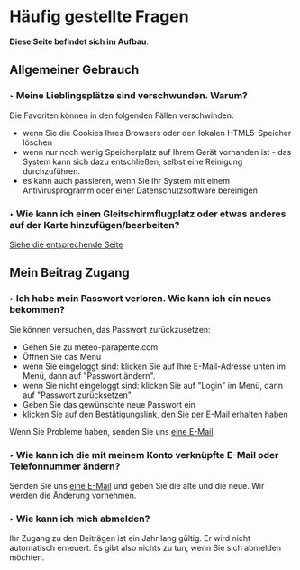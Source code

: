 # Häufig gestellte Fragen

**Diese Seite befindet sich im Aufbau**.

## Allgemeiner Gebrauch

### ‣ Meine Lieblingsplätze sind verschwunden. Warum?

Die Favoriten können in den folgenden Fällen verschwinden:

- wenn Sie die Cookies Ihres Browsers oder den lokalen HTML5-Speicher löschen
- wenn nur noch wenig Speicherplatz auf Ihrem Gerät vorhanden ist - das System kann sich dazu entschließen, selbst eine Reinigung durchzuführen.
- es kann auch passieren, wenn Sie Ihr System mit einem Antivirusprogramm oder einer Datenschutzsoftware bereinigen

### ‣ Wie kann ich einen Gleitschirmflugplatz oder etwas anderes auf der Karte hinzufügen/bearbeiten?

[Siehe die entsprechende Seite](additional/edit-the-map.md)

## Mein Beitrag Zugang

### ‣ Ich habe mein Passwort verloren. Wie kann ich ein neues bekommen?
Sie können versuchen, das Passwort zurückzusetzen:

- Gehen Sie zu meteo-parapente.com
- Öffnen Sie das Menü
- wenn Sie eingeloggt sind: klicken Sie auf Ihre E-Mail-Adresse unten im Menü, dann auf "Passwort ändern".
- wenn Sie nicht eingeloggt sind: klicken Sie auf "Login" im Menü, dann auf "Passwort zurücksetzen".
- Geben Sie das gewünschte neue Passwort ein
- klicken Sie auf den Bestätigungslink, den Sie per E-Mail erhalten haben

Wenn Sie Probleme haben, senden Sie uns [eine E-Mail](../contact.md).

### ‣ Wie kann ich die mit meinem Konto verknüpfte E-Mail oder Telefonnummer ändern?
Senden Sie uns [eine E-Mail](../contact.md) und geben Sie die alte und die neue. Wir werden die Änderung vornehmen.

### ‣ Wie kann ich mich abmelden?
Ihr Zugang zu den Beiträgen ist ein Jahr lang gültig. Er wird nicht automatisch erneuert. Es gibt also nichts zu tun, wenn Sie sich abmelden möchten.
